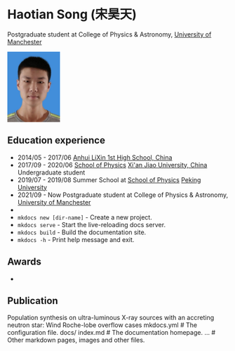 # Haotian Song (宋昊天)

Postgraduate student at College of Physics & Astronomy, [University of Manchester](https://www.manchester.ac.uk/)

<img src="./pics/ServerAvatarImage.jpg" 
width = "120" 
div align=center />
## Education experience
* 2014/05 - 2017/06 [Anhui LiXin 1st High School, China](http://www.lxxdyzx.com/)
* 2017/09 - 2020/06 [School of Physics](http://phych.xjtu.edu.cn/English/Home.htm) [Xi'an Jiao University, China](http://en.xjtu.edu.cn/) Undergraduate student
* 2019/07 - 2019/08 Summer School at [School of Physics](http://english.phy.pku.edu.cn/) [Peking University](http://english.pku.edu.cn/)
* 2021/09 - Now Postgraduate student at College of Physics & Astronomy, [University of Manchester](https://www.manchester.ac.uk/)
* 
* `mkdocs new [dir-name]` - Create a new project.
* `mkdocs serve` - Start the live-reloading docs server.
* `mkdocs build` - Build the documentation site.
* `mkdocs -h` - Print help message and exit.

## Awards
* 
## Publication
Population synthesis on ultra-luminous X-ray sources with an
accreting neutron star: Wind Roche-lobe overflow cases
    mkdocs.yml    # The configuration file.
    docs/
        index.md  # The documentation homepage.
        ...       # Other markdown pages, images and other files.
